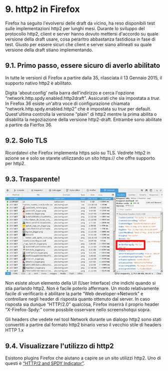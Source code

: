 # 9. http2 in Firefox

Firefox ha seguito l'evolversi delle draft da vicino, ha reso disponibili test sulle implementazioni http2 per lunghi mesi. Durante lo sviluppo del protocollo http2, client e server hanno dovuto mettersi d'accordo su quale versione della draft usare, cosa perarltro abbastanza fastidiosa in fase di test. Giusto per essere sicuri che client e server siano allineati su quale versione della draft stiano implementando.

## 9.1. Primo passo, essere sicuro di averlo abilitato

In tutte le versioni di Firefox a partire dalla 35, rilasciata il 13 Gennaio 2015, il supporto nativo http2 è abilitato.

Digita 'about:config' nella barra dell'indirizzo e cerca l'opzione “network.http.spdy.enabled.http2draft”. Assicurati che sia impostata a *true*. In Firefox 36 esiste un'altra voce di configurazione chiamata “network.http.spdy.enabled.http2” che è impostata su *true* per default. Quest'ultima controlla la versione “plain” di http2 mentre la prima abilita o disabilita la negoziazione della versione http2-draft. Entrambe sono abilitate a partire da Fierfox 36.

## 9.2. Solo TLS

Ricordatevi che Firefox implementa https solo su TLS. Vedrete http2 in azione se e solo se starete utilizzando un sito https:// che offre supporto per http2.

## 9.3. Trasparente!

![transparent http2 use](https://raw.githubusercontent.com/bagder/http2-explained/master/images/firefox-screenshot.png)

Non esiste alcun elemento della UI (User Interface) che indichi quando si stia parlando http2. Non è facile poterlo affermare. Un modo relativamente facile di verificarlo è abilitare la parte “Web developer->Network” e controllare negli header di risposta quanto ottenuto dal server. In caso risposta sia dunque “HTTP/2.0” qualcosa, Firefox inserirà il proprio header “X-Firefox-Spdy:” come possbile osservare nello screenshotqui sopra.

Gli headers che vedete nel tool Network durante un dialogo http2 sono stati convertiti a partire dal formato http2 binario verso il vecchio stile di headers HTTP 1.x

## 9.4. Visualizzare l'utilizzo di http2

Esistono plugins Firefox che aiutano a capire se un sito utilizzi http2. Uno di questi è [“HTTP/2 and SPDY Indicator”](https://addons.mozilla.org/en-US/firefox/addon/spdy-indicator/).
